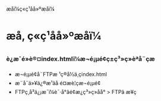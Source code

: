 æ­åï¼ç«ç¹åå»ºæåï¼



æ­å, ç«ç¹åå»ºæåï¼
=============================

### è¿æ¯é»è®¤index.htmlï¼æ¬é¡µé¢ç±ç³»ç»èªå¨çæ

* æ¬é¡µé¢å¨FTPæ ¹ç®å½ä¸çindex.html
* æ¨å¯ä»¥ä¿®æ¹ãå é¤æè¦çæ¬é¡µé¢
* FTPç¸å³ä¿¡æ¯ï¼è¯·å°âé¢æ¿ç³»ç»åå° > FTPâ æ¥ç